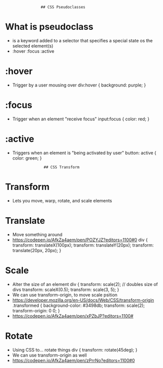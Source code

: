
                    ## CSS Pseudoclasses
                    
# What is pseudoclass
* is a keyword added to a selector that specifies a special state os the selected element(s)
* :hover :focus :active

# :hover
* Trigger by a user mousing over
        div:hover {
            background: purple;
        }

# :focus
* Trigger when an element "receive focus"
        input:focus {
            color: red;
        }

# :active
* Triggers when an element is "being activated by user"
        button: active {
            color: green;
        }


                    ## CSS Transform
                    
# Transform
* Lets you move, warp, rotate, and scale elements

# Translate
* Move something around
* https://codepen.io/AfkZa4aem/pen/POZYJZ?editors=1100#0
        div {
            transform: translateX(100px);
            transform: translateY(20px);
            transform: translate(20px, 20px);
        }

# Scale
* Alter the size of an element
        div {
            transform: scale(2);  // doubles size of divs
            transform: scaleX(0.5);
            transform: scale(3, 5);
        }
* We can use transform-origin, to move scale psition
* https://developer.mozilla.org/en-US/docs/Web/CSS/transform-origin
        .transformed {
          background-color: #3498db;
          transform: scale(2);
          transform-origin: 0 0;
        }
* https://codepen.io/AfkZa4aem/pen/xPZbJP?editors=1100#

# Rotate
* Using CSS to... rotate things
        div {
            transform: rotate(45deg);
        }
* We can use transform-origin as well
* https://codepen.io/AfkZa4aem/pen/zPrrNo?editors=1100#0

